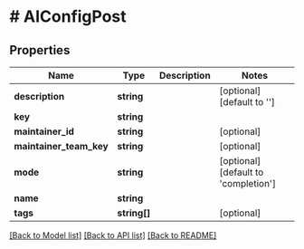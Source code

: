 # # AIConfigPost

## Properties

Name | Type | Description | Notes
------------ | ------------- | ------------- | -------------
**description** | **string** |  | [optional] [default to '']
**key** | **string** |  |
**maintainer_id** | **string** |  | [optional]
**maintainer_team_key** | **string** |  | [optional]
**mode** | **string** |  | [optional] [default to 'completion']
**name** | **string** |  |
**tags** | **string[]** |  | [optional]

[[Back to Model list]](../../README.md#models) [[Back to API list]](../../README.md#endpoints) [[Back to README]](../../README.md)
